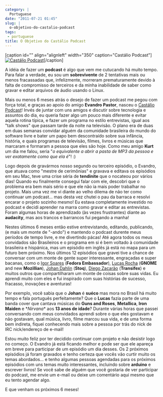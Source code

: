 ```yaml
---
category: |
  Portuguese
date: "2011-07-21 01:45"
slug: |
  o-objetivo-do-castalio-podcast
tags:
 - portuguese
title: O Objetivo do Castálio Podcast
---
```


\[caption id="" align="alignleft" width="350" caption="Castálio
Podcast"\][![Castálio
Podcast](http://farm6.static.flickr.com/5149/5574058090_18863ca261_d.jpg)](http://www.flickr.com/photos/paulcapewell/5574058090/)\[/caption\]

A idéia de fazer um **podcast** é algo que vem me cutucando há muito
tempo. Para falar a verdade, eu sou um **sobrevivente** de 2 tentativas
mais ou menos fracassadas que, infelizmente, morreram prematuramente
devido à falta de compromisso de terceiros e da minha inabilidade de
saber como gravar e editar arquivos de áudio usando o Linux.

Mais ou menos 6 meses atrás o desejo de fazer um podcast me pegou com
força total, e graças ao apoio do amigo **Evandro Pastor**, nasceu o
[Castálio Podcast](http://www.castalio.info/)! Invés de juntar com uns
amigos e discutir sobre tecnologia e assuntos do dia, eu queria fazer
algo um pouco mais diferente e evitar aquela rotina típica, e fazer um
programa no estilo entrevistas, igual aos "talk shows" que passam tarde
da noite na televisão. O plano era de duas em duas semanas convidar
alguém da comunidade brasileira do mundo do software livre e bater um
papo bem descontraído sobre sua infância, história, e quais programas de
televisão, filmes, livros e músicas que marcaram e formaram a pessoa que
eles são hoje. Como meu amigo **Kurt** um dia me falou, seria "*o
equivalente a abrir a pasta de MP3 da pessoa e ver exatamente como que
ela é*"! :)

Logo depois de gravármos nosso segundo ou terceiro episódio, o Evandro,
que atuava como "mestre de cerimônias" e gravava e editava os episódios
em seu Mac, teve uma crise séria de **tendinite** que o nocateou por
vários dias! Quando eu finalmente consegui falar com ele, descobri que o
problema era bem mais sério e que ele não ia mais poder trabalhar no
projeto. Mais uma vez me vi diante ao velho dilema de não ter como
continuar um podcast... mas desta vez chutei o pau da barraca e resolvi
encarar o projeto sozinho mesmo! Eu estava completamente investido no
podcast e decidi aprender na marra como gravar e editar as entrevistas.
Foram algumas horas de aprendizado (às vezes frustrantes) diante ao
**audacity**, mas aos trancos e barrancos fui pegando a manha!

Nestes últimos 6 meses então estive entrevistando, editando, publicando,
(e mais um monte de "-ando") e mantendo o podcast durente meus períodos
de tempo livre, e me divertindo pácas! Até agora todos os meus
convidados são Brasileiros e o programa em si é bem voltado à comunidade
brasileira e hispánica, mas um episódio em inglês já está no mapa para
um futuro bem próximo. Nos últimos 12 episódios que gravei tive a chance
de conversar com um monte de gente super interessante, engraçadas e
super bacanas, como o [Igor Soares](http://igorsoares.com/) (**Fedora
Embassador**), [Lucas Rocha](http://lucasr.org/blog/) (**GNOME** and new
**Mozillian**), [Johan Dahlin](http://blogs.gnome.org/johan/)
(**Stoq**), [Diego Zacarão](http://diegobz.net/) (**Transifex**) e
muitos outros que compartilharam um monte de coisas sobre suas vidas. Eu
aprendi muito com eles e fui inspirado com suas histórias de sucesso,
fracasso, inovações e aventuras!

Por exemplo, você sabia que o **Johan** é **suéco** mas mora no Brasil
há muito tempo e fala português perfeitamente? Que o **Lucas** fazia
parte de uma banda cover que cantava músicas do **Guns and
Roses**, **Metallica**, **Iron Maiden** e \**Nirvana*\* aos **13 anos de
idade**? Durante várias horas que passei conversando com meus convidados
aprendi sobre o que eles gostavam e não gostavam, qual música, livro,
filme marcou sua vida, e de uma forma bem indireta, fiquei conhecendo
mais sobre a pessoa por trás do nick de IRC nick/endereço de e-mail!

Estou muito feliz por ter decidido continuar com projeto e não desistir
logo no começo. O Evandro já está ficando melhor e pode ser que ele
apareça em breve para participar de um episódio um dia desses. Os 2
próximos episódios já foram gravados e tenho certeza que vocês vão
curtir muito os temas abordados... e tenho algumas pessoas agendadas
para os próximos episódios com uns temas muito interessantes, incluindo
sobre **arduino** e escrever livros! Se você sabe de alguém que você
gostaria de ver participar do podcast, me envie um e-mail ou deixe um
comentário aqui mesmo que eu tento agendar algo.

E que venham os próximos 6 meses!
